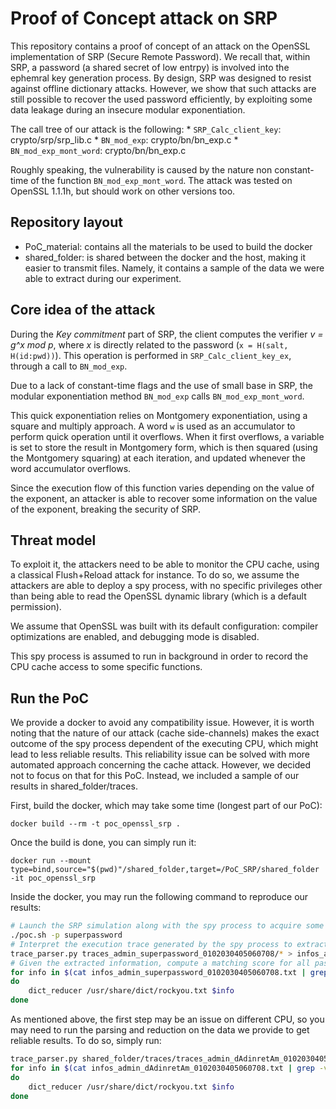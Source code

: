 # Proof of Concept attack on SRP

This repository contains a proof of concept of an attack on the OpenSSL implementation of SRP (Secure Remote Password). We recall that, within SRP, a password (a shared secret of low entrpy) is involved into the ephemral key generation process. By design, SRP was designed to resist against offline dictionary attacks. However, we show that such attacks are still possible to recover the used password efficiently, by exploiting some data leakage during an insecure modular exponentiation.

The call tree of our attack is the following:
	* `SRP_Calc_client_key`: crypto/srp/srp_lib.c
		* `BN_mod_exp`:  crypto/bn/bn_exp.c
			* `BN_mod_exp_mont_word`:  crypto/bn/bn_exp.c

Roughly speaking, the vulnerability is caused by the nature non constant-time of the function `BN_mod_exp_mont_word`.
The attack was tested on OpenSSL 1.1.1h, but should work on other versions too.

## Repository layout

* PoC_material: contains all the materials to be used to build the docker
* shared_folder: is shared between the docker and the host, making it easier to transmit files. Namely, it contains a sample of the data we were able to extract during our experiment.

## Core idea of the attack

During the *Key commitment* part of SRP, the client computes the verifier *v = g^x mod p*, where *x* is directly related to the password (`x = H(salt, H(id:pwd))`). This operation is performed in `SRP_Calc_client_key_ex`, through a call to `BN_mod_exp`.

Due to a lack of constant-time flags and the use of small base in SRP, the modular exponentiation method `BN_mod_exp` calls `BN_mod_exp_mont_word`.

This quick exponentiation relies on Montgomery exponentiation, using a square and multiply approach. A word `w` is used as an accumulator to perform quick operation until it overflows. 
When it first overflows, a variable is set to store the result in Montgomery form, which is then squared (using the Montgomery squaring) at each iteration, and updated whenever the word accumulator overflows.

Since the execution flow of this function varies depending on the value of the exponent, an attacker is able to recover some information on the value of the exponent, breaking the security of SRP.

## Threat model

To exploit it, the attackers need to be able to monitor the CPU cache, using a classical Flush+Reload attack for instance. To do so, we assume the attackers are able to deploy a spy process, with no specific privileges other than being able to read the OpenSSL dynamic library (which is a default permission).

We assume that OpenSSL was built with its default configuration: compiler optimizations are enabled, and debugging mode is disabled.

This spy process is assumed to run in background in order to record the CPU cache access to some specific functions.

## Run the PoC

We provide a docker to avoid any compatibility issue. However, it is worth noting that the nature of our attack (cache side-channels) makes the exact outcome of the spy process dependent of the executing CPU, which might lead to less reliable results. This reliability issue can be solved with more automated approach concerning the cache attack. However, we decided not to focus on that for this PoC. Instead, we included a sample of our results in shared_folder/traces. 

First, build the docker, which may take some time (longest part of our PoC):
```
docker build --rm -t poc_openssl_srp .
```
Once the build is done, you can simply run it:
```
docker run --mount type=bind,source="$(pwd)"/shared_folder,target=/PoC_SRP/shared_folder -it poc_openssl_srp
```

Inside the docker, you may run the following command to reproduce our results:
```bash
# Launch the SRP simulation along with the spy process to acquire some traces
./poc.sh -p superpassword
# Interpret the execution trace generated by the spy process to extract information
trace_parser.py traces_admin_superpassword_0102030405060708/* > infos_admin_superpassword_0102030405060708.txt
# Given the extracted information, compute a matching score for all passwords in the dictionary. The lower the score, the higher the chance we found the correct password
for info in $(cat infos_admin_superpassword_0102030405060708.txt | grep -v "Error");
do
    dict_reducer /usr/share/dict/rockyou.txt $info
done
```

As mentioned above, the first step may be an issue on different CPU, so you may need to run the parsing and reduction on the data we provide to get reliable results.
To do so, simply run:
```bash
trace_parser.py shared_folder/traces/traces_admin_dAdinretAm_0102030405060708/* > infos_admin_dAdinretAm_0102030405060708.txt
for info in $(cat infos_admin_dAdinretAm_0102030405060708.txt | grep -v "Error");
do
    dict_reducer /usr/share/dict/rockyou.txt $info
done
```
